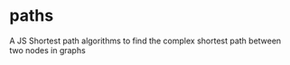 # paths
A JS Shortest path algorithms to find the complex shortest path between two nodes in graphs
